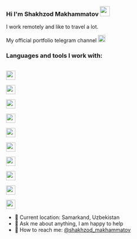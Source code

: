 ### Hi I'm Shakhzod Makhammatov <img src="https://media.giphy.com/media/hvRJCLFzcasrR4ia7z/giphy.gif" width="27"/>
I work remotely and like to travel a lot.

My official portfolio telegram channel <a href="https:t.me/ShakhzodOff_Portfolio"> <img src="https://upload.wikimedia.org/wikipedia/commons/f/fe/Tc.png" width="20" /> </a>

### Languages and tools I work with: 

<code> <img src="https://camo.githubusercontent.com/3dedec6bf4c80305b18c05b3e98f9d2d48c434808e4e40b10e4611d04fdcada4/68747470733a2f2f7777772e66726565706e676c6f676f732e636f6d2f75706c6f6164732f68746d6c352d6c6f676f2d706e672f68746d6c352d6c6f676f2d68746d6c2d6c6f676f2d31302e706e67" height="25" /> </code>
<code> <img src="https://camo.githubusercontent.com/2007792fbb594cfe32af717cc0a87aeb2702217a99613a3a6bf0661d20445804/68747470733a2f2f626174666c61742e6f72672f7468656d65732f64656661756c742f696d672f6373732d6c6f676f2e706e67" height="25" /> </code>
<code> <img src="https://camo.githubusercontent.com/2b71495c953a3c6df2ef520fabe0d9066afd5a565b3ac694aab7008e35ec56ef/68747470733a2f2f736173732d6c616e672e636f6d2f6173736574732f696d672f7374796c6567756964652f77686974652d65343462656430642e706e67" height="25" /> </code>
<code> <img src="https://camo.githubusercontent.com/1a33aca11a0fc203add4b6a800e5c4d3c7a65f365951a1df4fd17a819a304961/68747470733a2f2f69636f6e2d6c6962726172792e636f6d2f696d616765732f622d69636f6e2f622d69636f6e2d302e6a7067" height="25" /> </code>
<code> <img src="https://camo.githubusercontent.com/3e56f251862ac6fe76e946751b983eca573cdefd9dfd9f96be38e0f645f5e46d/68747470733a2f2f6272616e64736c6f676f732e636f6d2f77702d636f6e74656e742f75706c6f6164732f696d616765732f6c617267652f6a6176617363726970742d6c6f676f2d626c61636b2d616e642d77686974652e706e67" height="25" /> </code>
<code> <img src="https://camo.githubusercontent.com/bc4cc45093605b94719d75431e7ad5db1f8aedec2fbc491bbe088901b3b7e2ab/68747470733a2f2f63646e2e66726565626965737570706c792e636f6d2f6c6f676f732f6c617267652f32782f72656163742d312d6c6f676f2d626c61636b2d616e642d77686974652e706e67" height="25" /> </code>
<code> <img src="https://camo.githubusercontent.com/14bd1b720aa3bafa61c0d58467c19467bdb7f1b56892f21d303a9cfa30f0b9d5/68747470733a2f2f63646e2e66726565626965737570706c792e636f6d2f6c6f676f732f6c617267652f32782f72656475782d6c6f676f2d626c61636b2d616e642d77686974652e706e67" height="25" /> </code>
<code> <img src="https://camo.githubusercontent.com/d97a9f88d87d79c0020862ff70915064fe11113d0e79ee24d917ba2b6ea0276f/68747470733a2f2f63646e2e66726565626965737570706c792e636f6d2f6c6f676f732f6c617267652f32782f6d6174657269616c2d75692d6c6f676f2d626c61636b2d616e642d77686974652e706e67" height="25" /> </code>
<code> <img src="https://camo.githubusercontent.com/fb79ddc4f0b2f54501ae33fd4404dc4738cce19deb229745ad37fde926b3f9e3/68747470733a2f2f75692d6c69622e636f6d2f626c6f672f77702d636f6e74656e742f75706c6f6164732f323032312f31322f6e6578746a732d626f696c6572706c6174652d6c6f676f2e706e67" height="25" /> </code>
<code> <img src="https://camo.githubusercontent.com/9b63aa91531c1bd3b4c437036b66b497403a64b6989958c65654afbfde1e3535/68747470733a2f2f63646e2e66726565626965737570706c792e636f6d2f6c6f676f732f6c617267652f32782f6772617068716c2d6c6f676f2d626c61636b2d616e642d77686974652e706e67" height="25" /> </code>

- 📍 Current location: Samarkand, Uzbekistan
- 📝  Ask me about anything, I am happy to help
- 📨  How to reach me: [@shakhzod_makhammatov](https://www.instagram.com/shakhzod_makhammatov/)
